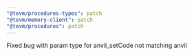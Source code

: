 ```yaml
---
"@tevm/procedures-types": patch
"@tevm/memory-client": patch
"@tevm/procedures": patch
---
```


Fixed bug with param type for anvil_setCode not matching anvil

